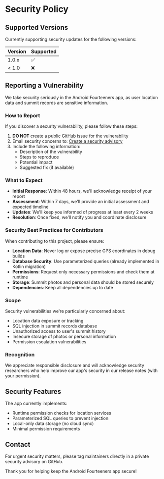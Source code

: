 # Security Policy

## Supported Versions

Currently supporting security updates for the following versions:

| Version | Supported          |
| ------- | ------------------ |
| 1.0.x   | :white_check_mark: |
| < 1.0   | :x:                |

## Reporting a Vulnerability

We take security seriously in the Android Fourteeners app, as user location data and summit records are sensitive information.

### How to Report

If you discover a security vulnerability, please follow these steps:

1. **DO NOT** create a public GitHub issue for the vulnerability
2. Email security concerns to: [Create a security advisory](https://github.com/your-repo/android-fourteeners/security/advisories/new)
3. Include the following information:
   - Description of the vulnerability
   - Steps to reproduce
   - Potential impact
   - Suggested fix (if available)

### What to Expect

- **Initial Response**: Within 48 hours, we'll acknowledge receipt of your report
- **Assessment**: Within 7 days, we'll provide an initial assessment and expected timeline
- **Updates**: We'll keep you informed of progress at least every 2 weeks
- **Resolution**: Once fixed, we'll notify you and coordinate disclosure

### Security Best Practices for Contributors

When contributing to this project, please ensure:

- **Location Data**: Never log or expose precise GPS coordinates in debug builds
- **Database Security**: Use parameterized queries (already implemented in Kotlin migration)
- **Permissions**: Request only necessary permissions and check them at runtime
- **Storage**: Summit photos and personal data should be stored securely
- **Dependencies**: Keep all dependencies up to date

### Scope

Security vulnerabilities we're particularly concerned about:

- Location data exposure or tracking
- SQL injection in summit records database
- Unauthorized access to user's summit history
- Insecure storage of photos or personal information
- Permission escalation vulnerabilities

### Recognition

We appreciate responsible disclosure and will acknowledge security researchers who help improve our app's security in our release notes (with your permission).

## Security Features

The app currently implements:

- Runtime permission checks for location services
- Parameterized SQL queries to prevent injection
- Local-only data storage (no cloud sync)
- Minimal permission requirements

## Contact

For urgent security matters, please tag maintainers directly in a private security advisory on GitHub.

Thank you for helping keep the Android Fourteeners app secure!